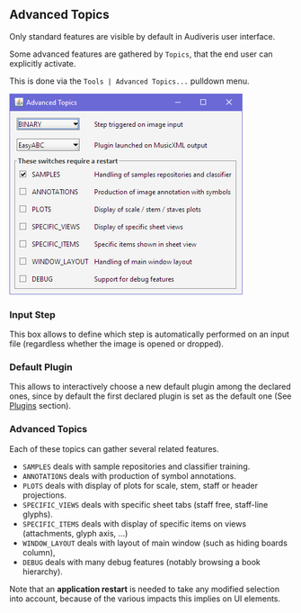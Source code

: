 ## Advanced Topics

Only standard features are visible by default in Audiveris user interface.

Some advanced features are gathered by `Topics`, that the end user can explicitly activate.

This is done via the `Tools | Advanced Topics...` pulldown menu.

![](../assets/advanced_topics.png)

### Input Step

This box allows to define which step is automatically performed on an input file
(regardless whether the image is opened or dropped).

### Default Plugin

This allows to interactively choose a new default plugin among the declared ones,
since by default the first declared plugin is set as the default one
(See [Plugins](plugins.md) section).

### Advanced Topics

 Each of these topics can gather several related features.

* `SAMPLES` deals with sample repositories and classifier training.
* `ANNOTATIONS` deals with production of symbol annotations.
* `PLOTS` deals with display of plots for scale, stem, staff or header projections.
* `SPECIFIC_VIEWS` deals with specific sheet tabs (staff free, staff-line glyphs).
* `SPECIFIC_ITEMS` deals with display of specific items on views (attachments, glyph axis, ...)
* `WINDOW_LAYOUT` deals with layout of main window (such as hiding boards column),
* `DEBUG` deals with many debug features (notably browsing a book hierarchy).


 Note that an __application restart__ is needed to take any modified selection into account,
 because of the various impacts this implies on UI elements.
